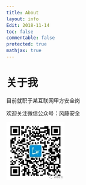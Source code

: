 ```yaml
---
title: About
layout: info
Edit: 2018-11-14
toc: false
commentable: false
protected: true
mathjax: true
---
```


# 关于我
目前就职于某互联网甲方安全岗

欢迎关注微信公众号：风藤安全


![](./6b811c7c.png)


